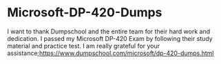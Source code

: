 # Microsoft-DP-420-Dumps
I want to thank Dumpschool and the entire team for their hard work and dedication. I passed my Microsoft DP-420 Exam by following their study material and practice test. I am really grateful for your assistance;https://www.dumpschool.com/microsoft/dp-420-dumps.html
